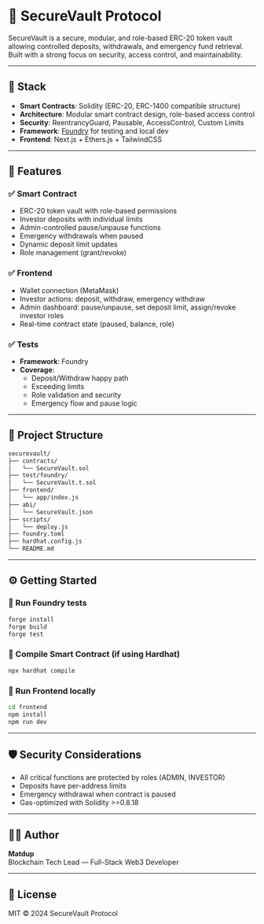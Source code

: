 # 🔐 SecureVault Protocol

SecureVault is a secure, modular, and role-based ERC-20 token vault allowing controlled deposits, withdrawals, and emergency fund retrieval. Built with a strong focus on security, access control, and maintainability.

---

## 🧱 Stack

- **Smart Contracts**: Solidity (ERC-20, ERC-1400 compatible structure)
- **Architecture**: Modular smart contract design, role-based access control
- **Security**: ReentrancyGuard, Pausable, AccessControl, Custom Limits
- **Framework**: [Foundry](https://book.getfoundry.sh/) for testing and local dev
- **Frontend**: Next.js + Ethers.js + TailwindCSS

---

## 🚀 Features

### ✅ Smart Contract
- ERC-20 token vault with role-based permissions
- Investor deposits with individual limits
- Admin-controlled pause/unpause functions
- Emergency withdrawals when paused
- Dynamic deposit limit updates
- Role management (grant/revoke)

### ✅ Frontend
- Wallet connection (MetaMask)
- Investor actions: deposit, withdraw, emergency withdraw
- Admin dashboard: pause/unpause, set deposit limit, assign/revoke investor roles
- Real-time contract state (paused, balance, role)

### ✅ Tests
- **Framework**: Foundry
- **Coverage**:
  - Deposit/Withdraw happy path
  - Exceeding limits
  - Role validation and security
  - Emergency flow and pause logic

---

## 📂 Project Structure

```bash
securevault/
├── contracts/
│   └── SecureVault.sol
├── test/foundry/
│   └── SecureVault.t.sol
├── frontend/
│   └── app/index.js
├── abi/
│   └── SecureVault.json
├── scripts/
│   └── deploy.js
├── foundry.toml
├── hardhat.config.js
└── README.md
```

---

## ⚙️ Getting Started

### 🧪 Run Foundry tests
```bash
forge install
forge build
forge test
```

### 🧾 Compile Smart Contract (if using Hardhat)
```bash
npx hardhat compile
```

### 🔧 Run Frontend locally
```bash
cd frontend
npm install
npm run dev
```

---

## 🛡️ Security Considerations
- All critical functions are protected by roles (ADMIN, INVESTOR)
- Deposits have per-address limits
- Emergency withdrawal when contract is paused
- Gas-optimized with Solidity >=0.8.18

---

## 👨‍💻 Author

**Matdup**  
Blockchain Tech Lead — Full-Stack Web3 Developer  

---

## 📄 License

MIT © 2024 SecureVault Protocol

